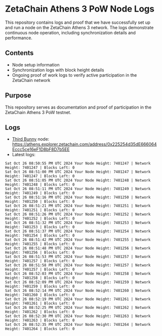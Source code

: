 # ZetaChain Athens 3 PoW Node Logs
This repository contains logs and proof that we have successfully set up and run a node on the ZetaChain Athens 3 network. The logs demonstrate continuous node operation, including synchronization details and performance.

## Contents
- Node setup information
- Synchronization logs with block height details
- Ongoing proof of work logs to verify active participation in the ZetaChain network

## Purpose
This repository serves as documentation and proof of participation in the ZetaChain Athens 3 PoW testnet.

## Logs

- [Third Bunny](https://thirdbunny.xyz/) node: https://athens.explorer.zetachain.com/address/0x225254d35dE666064Eccc5ce16eF1D8bF8D7b5EE
- Latest logs:
```
Sat Oct 26 08:50:55 PM UTC 2024 Your Node Height: 7401247 | Network Height: 7401247 | Blocks Left: 0
Sat Oct 26 08:51:00 PM UTC 2024 Your Node Height: 7401247 | Network Height: 7401247 | Blocks Left: 0
Sat Oct 26 08:51:05 PM UTC 2024 Your Node Height: 7401248 | Network Height: 7401248 | Blocks Left: 0
Sat Oct 26 08:51:11 PM UTC 2024 Your Node Height: 7401249 | Network Height: 7401249 | Blocks Left: 0
Sat Oct 26 08:51:16 PM UTC 2024 Your Node Height: 7401250 | Network Height: 7401250 | Blocks Left: 0
Sat Oct 26 08:51:21 PM UTC 2024 Your Node Height: 7401251 | Network Height: 7401251 | Blocks Left: 0
Sat Oct 26 08:51:26 PM UTC 2024 Your Node Height: 7401252 | Network Height: 7401252 | Blocks Left: 0
Sat Oct 26 08:51:32 PM UTC 2024 Your Node Height: 7401253 | Network Height: 7401253 | Blocks Left: 0
Sat Oct 26 08:51:37 PM UTC 2024 Your Node Height: 7401254 | Network Height: 7401254 | Blocks Left: 0
Sat Oct 26 08:51:42 PM UTC 2024 Your Node Height: 7401255 | Network Height: 7401255 | Blocks Left: 0
Sat Oct 26 08:51:48 PM UTC 2024 Your Node Height: 7401256 | Network Height: 7401256 | Blocks Left: 0
Sat Oct 26 08:51:53 PM UTC 2024 Your Node Height: 7401257 | Network Height: 7401257 | Blocks Left: 0
Sat Oct 26 08:51:58 PM UTC 2024 Your Node Height: 7401257 | Network Height: 7401257 | Blocks Left: 0
Sat Oct 26 08:52:03 PM UTC 2024 Your Node Height: 7401258 | Network Height: 7401258 | Blocks Left: 0
Sat Oct 26 08:52:09 PM UTC 2024 Your Node Height: 7401259 | Network Height: 7401259 | Blocks Left: 0
Sat Oct 26 08:52:14 PM UTC 2024 Your Node Height: 7401260 | Network Height: 7401260 | Blocks Left: 0
Sat Oct 26 08:52:19 PM UTC 2024 Your Node Height: 7401261 | Network Height: 7401261 | Blocks Left: 0
Sat Oct 26 08:52:25 PM UTC 2024 Your Node Height: 7401262 | Network Height: 7401262 | Blocks Left: 0
Sat Oct 26 08:52:30 PM UTC 2024 Your Node Height: 7401263 | Network Height: 7401263 | Blocks Left: 0
Sat Oct 26 08:52:35 PM UTC 2024 Your Node Height: 7401264 | Network Height: 7401264 | Blocks Left: 0
```
